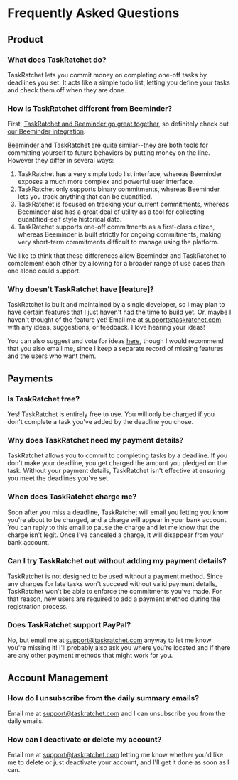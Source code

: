 # Frequently Asked Questions

## Product

### What does TaskRatchet do?

TaskRatchet lets you commit money on completing one-off tasks by deadlines you set. It acts like a simple todo list,
letting you define your tasks and check them off when they are done.

### How is TaskRatchet different from Beeminder?

First, [TaskRatchet and Beeminder go great together](https://www.beeminder.com/taskratchet), so definitely check out
[our Beeminder integration](https://taskratchet.com/help/integrations.html#beeminder).

[Beeminder](https://www.beeminder.com/home) and TaskRatchet are quite similar--they are both tools for committing yourself
to future behaviors by putting money on the line. However they differ in several ways:

1. TaskRatchet has a very simple todo list interface, whereas Beeminder exposes a much more complex and powerful user interface.
2. TaskRatchet only supports binary commitments, whereas Beeminder lets you track anything that can be quantified.
3. TaskRatchet is focused on tracking your current commitments, whereas Beeminder also has a great deal of utility as a tool for collecting quantified-self style historical data.
4. TaskRatchet supports one-off commitments as a first-class citizen, whereas Beeminder is built strictly for ongoing commitments, making very short-term commitments difficult to manage using the platform.

We like to think that these differences allow Beeminder and TaskRatchet to complement each other by allowing for a broader range of
use cases than one alone could support.

### Why doesn't TaskRatchet have \[feature\]?

TaskRatchet is built and maintained by a single developer, so I may plan to have certain features that I just haven't
had the time to build yet. Or, maybe I haven't thought of the feature yet! Email me at support@taskratchet.com with any
ideas, suggestions, or feedback. I love hearing your ideas!

You can also suggest and vote for ideas [here](https://taskratchet.consider.it/), though I would recommend that you
also email me, since I keep a separate record of missing features and the users who want them.

## Payments

### Is TaskRatchet free?

Yes! TaskRatchet is entirely free to use. You will only be charged if you don't complete a task you've added by the
deadline you chose.

### Why does TaskRatchet need my payment details?

TaskRatchet allows you to commit to completing tasks by a deadline. If you don't make your deadline, you get charged
the amount you pledged on the task. Without your payment details, TaskRatchet isn't effective at ensuring you meet
the deadlines you've set.

### When does TaskRatchet charge me?

Soon after you miss a deadline, TaskRatchet will email you letting you know you're about to be charged, and a
charge will appear in your bank account. You can reply to this email to pause the charge and let me know that the charge
isn't legit. Once I've canceled a charge, it will disappear from your bank account.

### Can I try TaskRatchet out without adding my payment details?

TaskRatchet is not designed to be used without a payment method. Since any charges for late tasks won't succeed without
valid payment details, TaskRatchet won't be able to enforce the commitments you've made. For that reason, new users
are required to add a payment method during the registration process.

### Does TaskRatchet support PayPal?

No, but email me at support@taskratchet.com anyway to let me know you're missing it! I'll probably also ask you where
you're located and if there are any other payment methods that might work for you.

## Account Management

### How do I unsubscribe from the daily summary emails?

Email me at support@taskratchet.com and I can unsubscribe you from the daily emails.

### How can I deactivate or delete my account?

Email me at support@taskratchet.com letting me know whether you'd like me to delete or just deactivate your account, and
I'll get it done as soon as I can.
